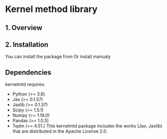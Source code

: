 # Kernel method library
## 1\. Overview
## 2\. Installation

You can install the package from
Or install manualy

## Dependencies

kernelmtd requires:

- Python (>= 3.6)   
- Jax (>= 0.1.57)   
- Jaxlib (>= 0.1.37)   
- Scipy (>= 1.5.1)
- Numpy (>= 1.19.0)
- Pandas (>= 1.0.5)
- Tqdm (>= 4.51.)
This kernelmtd package includes the works (Jax, Jaxlib) that are distributed in the Apache License 2.0.